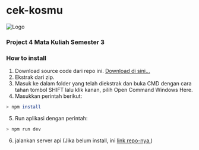 # cek-kosmu
![Logo](https://github.com/alvif/cek-kosmu/blob/main/logo.png?raw=true)
### Project 4 Mata Kuliah Semester 3

### How to install
1. Download source code dari repo ini. [Download di sini...](https://github.com/alvif/cek-kosmu/archive/main.zip)
2. Ekstrak dari zip.
3. Masuk ke dalam folder yang telah diekstrak dan buka CMD dengan cara tahan tombol SHIFT lalu klik kanan, pilih Open Command Windows Here.
4. Masukkan perintah berikut: 
```sh
> npm install
```
5. Run aplikasi dengan perintah:
```sh
> npm run dev
```
6. jalankan server api (Jika belum install, ini [link repo-nya.](https://github.com/alvif/cek-kosmu-server))
